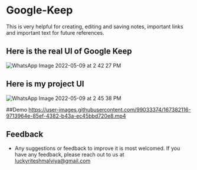 # Google-Keep
This is very helpful for creating, editing and saving notes, important links and important text for future references.


## Here is the real UI of Google Keep
![WhatsApp Image 2022-05-09 at 2 42 27 PM](https://user-images.githubusercontent.com/99033374/167378869-7ca49446-4757-4a03-92ee-de7b06feb50b.jpeg)

## Here is my project UI
![WhatsApp Image 2022-05-09 at 2 45 38 PM](https://user-images.githubusercontent.com/99033374/167379388-fce0d57c-8bab-4391-a5ca-be85bf3896c3.jpeg)

##Demo
https://user-images.githubusercontent.com/99033374/167382116-9713964e-85ef-4382-b43a-ec45bbd720e8.mp4


## Feedback

 - Any suggestions or feedback to improve it is most welcomed.
If you have any feedback, please reach out to us at luckyriteshmalviya@gmail.com

